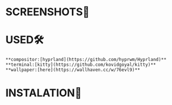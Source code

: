 # SCREENSHOTS🌲


# USED🛠️
    **compositor:[hyprland](https://github.com/hyprwm/Hyprland)**
    **terminal:[kitty](https://github.com/kovidgoyal/kitty)**
    **wallpaper:[here](https://wallhaven.cc/w/76evl9)**
# INSTALATION📮

